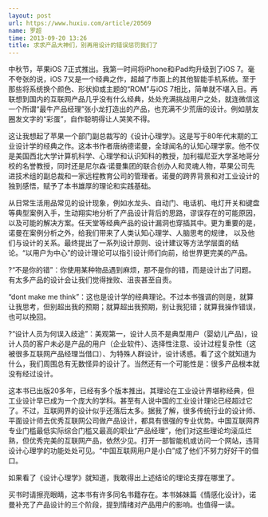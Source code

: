```yaml
---
layout: post
url: https://www.huxiu.com/article/20569
name: 罗超
time: 2013-09-20 13:26
title: 求求产品大神们，别再用设计的错误惩罚我们了
---
```

中秋节，苹果iOS 7正式推出。我第一时间将iPhone和iPad均升级到了iOS 7。毫不夸张的说，iOS 7又是一个经典之作，超越了市面上的其他智能手机系统。至于那些将系统换个颜色、形状抑或主题的“ROM”与iOS 7相比，简单就不堪入目。再联想到国内的互联网产品几乎没有什么经典，处处充满挑战用户之处，就连微信这一个所谓“最牛产品经理”张小龙打造出的产品，也充满不少荒唐的设计。例如朋友圈发文字的“彩蛋”，自作聪明得让人哭笑不得。

这让我想起了苹果一个部门副总裁写的《设计心理学》。这是写于80年代末期的工业设计学的经典之作。这本书作者唐纳德诺曼，全球闻名的认知心理学家。他不仅是美国西北大学计算机科学、心理学和认识知科的教授，加利福尼亚大学圣地哥分校的名誉教授，同时还是尼尔森·诺曼集团的联合创办人和灵魂人物，苹果公司先进技术组的副总裁和一家远程教育公司的管理者。诺曼的跨界背景和对工业设计的独到感悟，赋予了本书雄厚的理论和实践基础。

从日常生活用品常见的设计现象，例如水龙头、自动门、电话机、电灯开关和键盘等典型案例入手，生动翔实地分析了产品设计背后的思路，谬误存在的可能原因，以及可能的解决方案。任天堂等经典产品的设计漏洞也穿插其中。更为重要的是，诺曼在案例分析之外，给我们带来了人类认知心理学、人脑思考的规律， 以及他们与设计的关系。最终提出了一系列设计原则、设计建议等方法学层面的结论。“以用户为中心”的设计理论可以指引设计师们向前，给世界更完美的产品。

?“不是你的错”：你使用某种物品遇到麻烦，那不是你的错，而是设计出了问题。有太多产品的设计会让我们觉得挫败、沮丧甚至自责。

“dont make me think”：这也是设计学的经典理论。不过本书强调的则是，就算让我思考，但别超出我的预期；就算超出我预期，别让我犯错；就算我操作错误，也可以挽回。

?“设计人员为何误入歧途”：美观第一，设计人员不是典型用户（婴幼儿产品)，设计人员的客户未必是产品的用户（企业软件）、选择性注意、设计过程复杂性（这被很多互联网产品经理当借口）、为特殊人群设计，设计诱惑。看了这个就知道为什么，我们周围总有无数怪异的设计了。当然还有一个可能性是：很多产品根本就没有经过设计。

这本书已出版20多年，已经有多个版本推出。其理论在工业设计界堪称经典，但工业设计早已成为一个庞大的学科。甚至有人说中国的工业设计理论已经超过它了。不过，互联网界的设计似乎还落后太多。据我了解，很多传统行业的设计师、平面设计师去优秀互联网公司做产品设计，都具有很强的专业优势。中国互联网界专业门槛最低实际综合门槛又最高的职业“产品经理”，他们对这些理论均滚瓜烂熟，但优秀完美的互联网产品，依然少见。打开一部智能机或访问一个网站，违背设计心理学的功能处处可见。“中国互联网用户是小白”成了他们不努力好好干的借口。

如果看了《设计心理学》就知道，我敢得出上述结论的理论支撑在哪里了。

买书时请擦亮眼睛，这本书有许多同名书籍存在。本书姊妹篇《情感化设计》，诺曼补充了产品设计的三个阶段，提到情绪对产品用户的影响。也值得一读。

